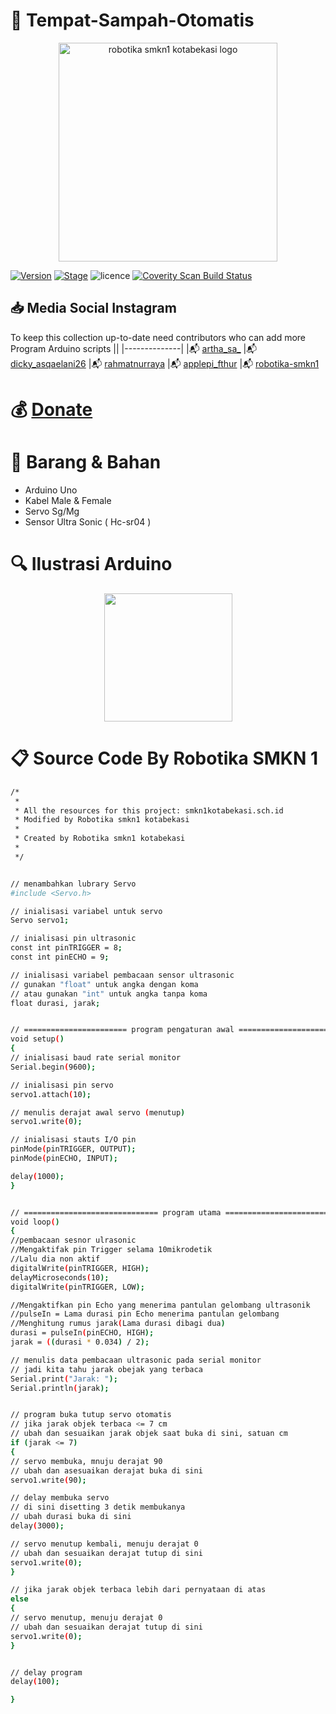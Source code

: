 
# :pushpin: Tempat-Sampah-Otomatis



<p align="center">
  <img src="https://i.postimg.cc/tRZw0xQ4/logo-removebg-preview.png" alt="robotika smkn1 kotabekasi logo"/ style="height:350px;" "width: 350px;">
</p>


[![Version](https://img.shields.io/badge/VENOM-1.0.17-brightgreen.svg?maxAge=259200)]()
[![Stage](https://img.shields.io/badge/Release-Stable-brightgreen.svg)]()
![licence](https://img.shields.io/badge/license-GPLv3-brightgreen.svg)
[![Coverity Scan Build Status](https://scan.coverity.com/projects/aircrack-ng/badge.svg)](##Link##)



## :inbox_tray: Media Social Instagram

To keep this collection up-to-date need contributors who can add more Program Arduino scripts
||
|--------------|
|:mailbox_with_mail: [artha_sa_](https://www.instagram.com/artha_sa_/)
|:mailbox_with_mail: [dicky_asqaelani26](https://www.instagram.com/dicky_asqaelani26/)
|:mailbox_with_mail: [rahmatnurraya](https://www.instagram.com/rahmatnurraya990/)
|:mailbox_with_mail: [applepi_fthur](https://www.instagram.com/applepi_fthur/)
|:mailbox_with_mail: [robotika-smkn1](https://www.instagram.com/robotika.smkn1kotabekasi/)


# :moneybag: [Donate](https://saweria.co/arthasyarif)


# :briefcase: Barang & Bahan
- Arduino Uno
- Kabel Male & Female
- Servo Sg/Mg
- Sensor Ultra Sonic ( Hc-sr04 )


# :mag: Ilustrasi Arduino

<p align="center">
  <img src="https://i.postimg.cc/qBXmvgWr/Untitled-1.png" style="height:205px;" "width:205px;"/>
</p>


# :clipboard: Source Code By Robotika SMKN 1

```bash
/*
 * 
 * All the resources for this project: smkn1kotabekasi.sch.id
 * Modified by Robotika smkn1 kotabekasi
 * 
 * Created by Robotika smkn1 kotabekasi
 * 
 */


// menambahkan lubrary Servo
#include <Servo.h>

// inialisasi variabel untuk servo
Servo servo1;

// inialisasi pin ultrasonic
const int pinTRIGGER = 8;
const int pinECHO = 9;

// inialisasi variabel pembacaan sensor ultrasonic
// gunakan "float" untuk angka dengan koma
// atau gunakan "int" untuk angka tanpa koma
float durasi, jarak;


// ======================= program pengaturan awal ====================== //
void setup()
{
// inialisasi baud rate serial monitor
Serial.begin(9600);

// inialisasi pin servo
servo1.attach(10);

// menulis derajat awal servo (menutup)
servo1.write(0);

// inialisasi stauts I/O pin
pinMode(pinTRIGGER, OUTPUT);
pinMode(pinECHO, INPUT);

delay(1000);
}


// ============================== program utama ============================= //
void loop()
{
//pembacaan sesnor ulrasonic
//Mengaktifak pin Trigger selama 10mikrodetik
//Lalu dia non aktif
digitalWrite(pinTRIGGER, HIGH);
delayMicroseconds(10);
digitalWrite(pinTRIGGER, LOW);

//Mengaktifkan pin Echo yang menerima pantulan gelombang ultrasonik
//pulseIn = Lama durasi pin Echo menerima pantulan gelombang
//Menghitung rumus jarak(Lama durasi dibagi dua)
durasi = pulseIn(pinECHO, HIGH);
jarak = ((durasi * 0.034) / 2);

// menulis data pembacaan ultrasonic pada serial monitor
// jadi kita tahu jarak obejak yang terbaca
Serial.print("Jarak: ");
Serial.println(jarak);


// program buka tutup servo otomatis
// jika jarak objek terbaca <= 7 cm
// ubah dan sesuaikan jarak objek saat buka di sini, satuan cm
if (jarak <= 7)
{
// servo membuka, mnuju derajat 90
// ubah dan asesuaikan derajat buka di sini
servo1.write(90);

// delay membuka servo
// di sini disetting 3 detik membukanya
// ubah durasi buka di sini
delay(3000);

// servo menutup kembali, menuju derajat 0
// ubah dan sesuaikan derajat tutup di sini
servo1.write(0);
}

// jika jarak objek terbaca lebih dari pernyataan di atas
else
{
// servo menutup, menuju derajat 0
// ubah dan sesuaikan derajat tutup di sini
servo1.write(0);
}


// delay program
delay(100);

}
 

```
